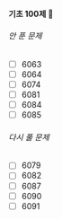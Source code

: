 #### 기초 100제 💯

###### 안 푼 문제
- [ ] 6063
- [ ] 6064
- [ ] 6074
- [ ] 6081
- [ ] 6084
- [ ] 6085

###### 다시 풀 문제
- [ ] 6079
- [ ] 6082
- [ ] 6087
- [ ] 6090
- [ ] 6091